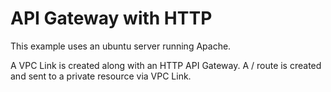 # API Gateway with HTTP
This example uses an ubuntu server running Apache.

A VPC Link is created along with an HTTP API Gateway.  A / route is created and sent to a private resource via VPC Link.
